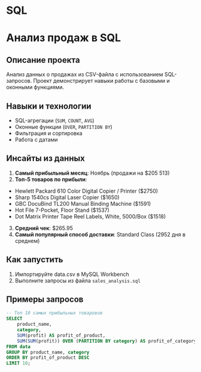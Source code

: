 # SQL

# Анализ продаж в SQL

## Описание проекта
Анализ данных о продажах из CSV-файла с использованием SQL-запросов. Проект демонстрирует навыки работы с базовыми и оконными функциями.

## Навыки и технологии
- SQL-агрегации (`SUM`, `COUNT`, `AVG`)
- Оконные функции (`OVER`, `PARTITION BY`)
- Фильтрация и сортировка
- Работа с датами

## Инсайты из данных
1. **Самый прибыльный месяц**: Ноябрь (продажи на $205 513)
2. **Топ-5 товаров по прибыли**:
  - Hewlett Packard 610 Color Digital Copier / Printer	($2750)
  - Sharp 1540cs Digital Laser Copier	($1650)
  - GBC DocuBind TL200 Manual Binding Machine	($1591)
  - Hot File 7-Pocket, Floor Stand ($1537)
  - Dot Matrix Printer Tape Reel Labels, White, 5000/Box	($1518)
3. **Средний чек**: $265.95
4. **Самый популярный способ доставки**: Standard Class (2952 дня в среднем)

## Как запустить
1. Импортируйте data.csv в MySQL Workbench
2. Выполните запросы из файла `sales_analysis.sql`

## Примеры запросов
```sql
-- Топ 10 самых прибыльных товаровов
SELECT
	product_name,
    category,
    SUM(profit) AS profit_of_product,
    SUM(SUM(profit)) OVER (PARTITION BY category) AS profit_of_category
FROM data
GROUP BY product_name, category
ORDER BY profit_of_product DESC
LIMIT 10;
